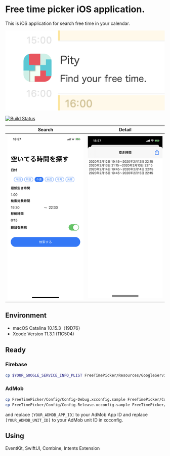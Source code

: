 #  Free time picker iOS application.

This is iOS application for search free time in your calendar.

![ogb](images/ogp.png)

[![Build Status](https://app.bitrise.io/app/1e5ee18b31a8c2b1/status.svg?token=A0DCFVC9_LGYtl_d7QhUgQ&branch=master)](https://app.bitrise.io/app/1e5ee18b31a8c2b1)

Search | Detail
-------|--------
![search](images/search.png) | ![detail](images/detail.png)

## Environment

- macOS Catalina 10.15.3（19D76）
- Xcode Version 11.3.1 (11C504)

## Ready

### Firebase

```sh
cp $YOUR_GOOGLE_SERVICE_INFO_PLIST FreeTimePicker/Resources/GoogleService-Info.plist
```

### AdMob

```sh
cp FreeTimePicker/Config/Config-Debug.xcconfig.sample FreeTimePicker/Config/Config-Debug.xcconfig
cp FreeTimePicker/Config/Config-Release.xcconfig.sample FreeTimePicker/Config/Config-Release.xcconfig
```

and replace `[YOUR_ADMOB_APP_ID]` to your AdMob App ID and replace `[YOUR_ADMOB_UNIT_ID]` to your AdMob unit ID in xcconfig.

## Using

EventKit, SwiftUI, Combine, Intents Extension
